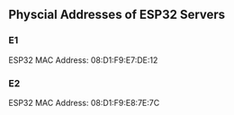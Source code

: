 ## Physcial Addresses of ESP32 Servers

### E1
ESP32 MAC Address: 08:D1:F9:E7:DE:12

### E2 
ESP32 MAC Address: 08:D1:F9:E8:7E:7C
